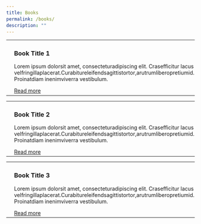 ```yaml
---
title: Books
permalink: /books/
description: ""
---
```

<style>
	
#article1
{
	width:40%;
}
	
#article2
{
	width:40%;
}

#article3
{
	width:40%;
}	
	
</style>


<table>
<tbody>
<tr>
	
<td>	
	
<img src="/images/Ethos_Images/Ethos_Digital_Issue_07/2_Bookcovers_V3.jpg">
		
</td>
	
<td id="article1">
<h3>Book Title 1</h3>
<p> Lorem ipsum dolorsit amet, consecteturadipiscing elit. Crasefficitur lacus velfringillaplacerat.Curabitureleifendsagittistortor,arutrumliberopretiumid. Proinatdiam inenimviverra vestibulum.</p>
<a href="#">Read more</a>
</td>
		
</tr>
</tbody>
</table>
	

<table>
	<tbody>
	<tr>
<td>
<img src="/images/Ethos_Images/Ethos_Digital_Issue_07/2_Bookcovers_V3.jpg">
	</td>
		<td id="article2">
		<h3>Book Title 2</h3>
			<p> Lorem ipsum dolorsit amet, consecteturadipiscing elit. Crasefficitur lacus velfringillaplacerat.Curabitureleifendsagittistortor,arutrumliberopretiumid. Proinatdiam inenimviverra vestibulum.</p>
<a href="#">Read more</a>
		</td>
		
</tr>
</tbody>
</table>



<table>
<tbody>
<tr>
		
<td>
<img src="/images/Ethos_Images/Ethos_Digital_Issue_07/2_Bookcovers_V3.jpg">
	</td>
<td id="article3">
		<h3>Book Title 3</h3>
<p> Lorem ipsum dolorsit amet, consecteturadipiscing elit. Crasefficitur lacus velfringillaplacerat.Curabitureleifendsagittistortor,arutrumliberopretiumid. Proinatdiam inenimviverra vestibulum.</p>
<a href="#">Read more</a>
		</td>
		
</tr>
</tbody>
</table>


<div id="formore">
	</div>